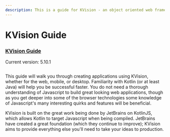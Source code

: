 ```yaml
---
description: This is a guide for KVision - an object oriented web framework for Kotlin/JS.
---
```


# KVision Guide

### [KVision Guide](https://kvision.gitbook.io/kvision-guide/)

Current version: 5.10.1

<img src=".gitbook/assets/logo4.svg.png" alt="" data-size="original">&#x20;

This guide will walk you through creating applications using KVision, whether for the web, mobile, or desktop. Familiarity with Kotlin (or at least Java) will help you be successful faster. You do not need a thorough understanding of Javascript to build great looking web applications, though as you get deeper into some of the browser technologies some knowledge of Javascript's many interesting quirks and features will be beneficial.

KVision is built on the great work being done by JetBrains on KotlinJS, which allows Kotlin to target Javascript when being compiled. JetBrains have created a great foundation (which they continue to improve); KVision aims to provide everything else you'll need to take your ideas to production.

